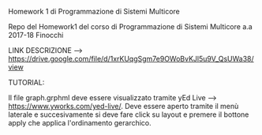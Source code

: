 Homework 1 di Programmazione di Sistemi Multicore

Repo del Homework1 del corso di Programmazione di Sistemi Multicore a.a 2017-18 Finocchi

LINK DESCRIZIONE --> https://drive.google.com/file/d/1xrKUqgSgm7e9OWoBvKJl5u9V_QsUWa38/view

TUTORIAL:

Il file graph.grphml deve essere visualizzato tramite yEd Live --> https://www.yworks.com/yed-live/.
Deve essere aperto tramite il menù laterale e succesivamente si deve fare click su layout e premere
il bottone apply che applica l'ordinamento gerarchico. 
